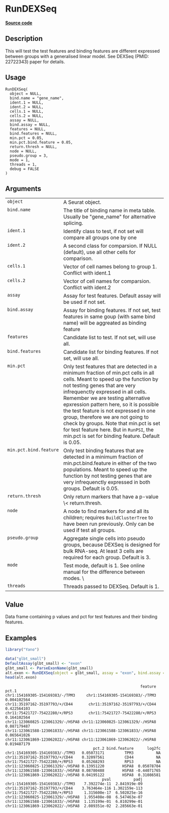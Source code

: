 

# RunDEXSeq

[**Source code**](https://github.com/shiquan/Yano/tree/master/R/AltEXP.R#L184)

## Description

This will test the test features and binding features are different
expressed between groups with a generalised linear model. See DEXSeq
(PMID: 22722343) paper for details.

## Usage

<pre><code class='language-R'>RunDEXSeq(
  object = NULL,
  bind.name = "gene_name",
  ident.1 = NULL,
  ident.2 = NULL,
  cells.1 = NULL,
  cells.2 = NULL,
  assay = NULL,
  bind.assay = NULL,
  features = NULL,
  bind.features = NULL,
  min.pct = 0.05,
  min.pct.bind.feature = 0.05,
  return.thresh = NULL,
  node = NULL,
  pseudo.group = 3,
  mode = 1,
  threads = 1,
  debug = FALSE
)
</code></pre>

## Arguments

<table>
<tr>
<td style="white-space: nowrap; font-family: monospace; vertical-align: top">
<code id="object">object</code>
</td>
<td>
A Seurat object.
</td>
</tr>
<tr>
<td style="white-space: nowrap; font-family: monospace; vertical-align: top">
<code id="bind.name">bind.name</code>
</td>
<td>
The title of binding name in meta table. Usually be "gene_name" for
alternative splicing.
</td>
</tr>
<tr>
<td style="white-space: nowrap; font-family: monospace; vertical-align: top">
<code id="ident.1">ident.1</code>
</td>
<td>
Identify class to test, if not set will compare all groups one by one
</td>
</tr>
<tr>
<td style="white-space: nowrap; font-family: monospace; vertical-align: top">
<code id="ident.2">ident.2</code>
</td>
<td>
A second class for comparsion. If NULL (default), use all other cells
for comparison.
</td>
</tr>
<tr>
<td style="white-space: nowrap; font-family: monospace; vertical-align: top">
<code id="cells.1">cells.1</code>
</td>
<td>
Vector of cell names belong to group 1. Conflict with ident.1
</td>
</tr>
<tr>
<td style="white-space: nowrap; font-family: monospace; vertical-align: top">
<code id="cells.2">cells.2</code>
</td>
<td>
Vector of cell names for comparsion. Conflict with ident.2
</td>
</tr>
<tr>
<td style="white-space: nowrap; font-family: monospace; vertical-align: top">
<code id="assay">assay</code>
</td>
<td>
Assay for test features. Default assay will be used if not set.
</td>
</tr>
<tr>
<td style="white-space: nowrap; font-family: monospace; vertical-align: top">
<code id="bind.assay">bind.assay</code>
</td>
<td>
Assay for binding features. If not set, test features in same goup (with
same bind name) will be aggreated as binding feature
</td>
</tr>
<tr>
<td style="white-space: nowrap; font-family: monospace; vertical-align: top">
<code id="features">features</code>
</td>
<td>
Candidate list to test. If not set, will use all.
</td>
</tr>
<tr>
<td style="white-space: nowrap; font-family: monospace; vertical-align: top">
<code id="bind.features">bind.features</code>
</td>
<td>
Candidate list for binding features. If not set, will use all.
</td>
</tr>
<tr>
<td style="white-space: nowrap; font-family: monospace; vertical-align: top">
<code id="min.pct">min.pct</code>
</td>
<td>
Only test features that are detected in a minimum fraction of min.pct
cells in all cells. Meant to speed up the function by not testing genes
that are very infrequenctly expressed in all cells. Remember we are
testing alternative epxression pattern here, so it is possible the test
feature is not expressed in one group, therefore we are not going to
check by groups. Note that min.pct is set for test feature here. But in
<code>RunPSI</code>, the min.pct is set for binding feature. Default is
0.05.
</td>
</tr>
<tr>
<td style="white-space: nowrap; font-family: monospace; vertical-align: top">
<code id="min.pct.bind.feature">min.pct.bind.feature</code>
</td>
<td>
Only test binding features that are detected in a minimum fraction of
min.pct.bind.feature in either of the two populations. Meant to speed up
the function by not testing genes that are very infrequenctly expressed
in both groups. Default is 0.05.
</td>
</tr>
<tr>
<td style="white-space: nowrap; font-family: monospace; vertical-align: top">
<code id="return.thresh">return.thresh</code>
</td>
<td>
Only return markers that have a p-value \< return.thresh.
</td>
</tr>
<tr>
<td style="white-space: nowrap; font-family: monospace; vertical-align: top">
<code id="node">node</code>
</td>
<td>
A node to find markers for and all its children; requires
<code>BuildClusterTree</code> to have been run previously. Only can be
used if test all groups.
</td>
</tr>
<tr>
<td style="white-space: nowrap; font-family: monospace; vertical-align: top">
<code id="pseudo.group">pseudo.group</code>
</td>
<td>
Aggregate single cells into pseudo groups, because DEXSeq is designed
for bulk RNA-seq. At least 3 cells are required for each group. Default
is 3.
</td>
</tr>
<tr>
<td style="white-space: nowrap; font-family: monospace; vertical-align: top">
<code id="mode">mode</code>
</td>
<td>
Test mode, default is 1. See online manual for the difference between
modes. \<https://shiquan.github.io/Yano.html\>
</td>
</tr>
<tr>
<td style="white-space: nowrap; font-family: monospace; vertical-align: top">
<code id="threads">threads</code>
</td>
<td>
Threads passed to DEXSeq. Default is 1.
</td>
</tr>
</table>

## Value

Data frame containing p values and pct for test features and their
binding features.

## Examples

``` r
library("Yano")

data("glbt_small")
DefaultAssay(glbt_small) <- "exon"
glbt_small <- ParseExonName(glbt_small)
alt.exon <- RunDEXSeq(object = glbt_small, assay = "exon", bind.assay = "RNA", bind.name = "gene_name",ident.1 = "0", features = rownames(glbt_small))
head(alt.exon)
```

                                                                feature       pct.1
    chr1:154169305-154169383/-/TPM3     chr1:154169305-154169383/-/TPM3 0.004102564
    chr11:35197162-35197793/+/CD44       chr11:35197162-35197793/+/CD44 0.422564103
    chr11:75421727-75422280/+/RPS3       chr11:75421727-75422280/+/RPS3 0.164102564
    chr11:123060825-123061329/-/HSPA8 chr11:123060825-123061329/-/HSPA8 0.087179487
    chr11:123061588-123061833/-/HSPA8 chr11:123061588-123061833/-/HSPA8 0.065641026
    chr11:123061869-123062022/-/HSPA8 chr11:123061869-123062022/-/HSPA8 0.019487179
                                           pct.2 bind.feature      log2fc
    chr1:154169305-154169383/-/TPM3   0.05073171         TPM3          NA
    chr11:35197162-35197793/+/CD44    0.32097561         CD44          NA
    chr11:75421727-75422280/+/RPS3    0.05268293         RPS3          NA
    chr11:123060825-123061329/-/HSPA8 0.13951220        HSPA8  0.05078704
    chr11:123061588-123061833/-/HSPA8 0.08780488        HSPA8 -0.44071765
    chr11:123061869-123062022/-/HSPA8 0.04195122        HSPA8  0.31086581
                                               pval          padj
    chr1:154169305-154169383/-/TPM3    7.392274e-11  2.841919e-09
    chr11:35197162-35197793/+/CD44    3.763464e-116 1.302159e-113
    chr11:75421727-75422280/+/RPS3     1.315600e-17  6.502825e-16
    chr11:123060825-123061329/-/HSPA8  1.955408e-08  6.547463e-07
    chr11:123061588-123061833/-/HSPA8  1.135199e-01  6.810299e-01
    chr11:123061869-123062022/-/HSPA8  2.089351e-02  2.285663e-01
